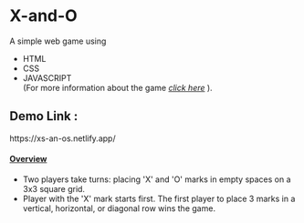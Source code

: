 # X-and-O

A simple web game using 
* HTML
* CSS
* JAVASCRIPT</br>
(For more information about the game <a href="https://en.wikipedia.org/wiki/Tic-tac-toe" ><i>click here</i></a> ).

<h2>Demo Link :</h2>
https://xs-an-os.netlify.app/

<u><h4>Overview</h4></u>
* Two players take turns: placing 'X' and 'O' marks in empty spaces on a 3x3 square grid.
* Player with the 'X' mark starts first. The first player to place 3 marks in a vertical, horizontal, or diagonal row wins the game.
